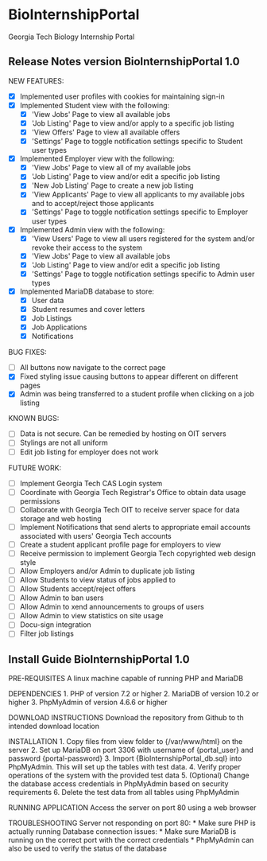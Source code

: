 # BioInternshipPortal
Georgia Tech Biology Internship Portal

## Release Notes version BioInternshipPortal 1.0
NEW FEATURES:
- [x] Implemented user profiles with cookies for maintaining sign-in
- [x] Implemented Student view with the following:
	- [x] 'View Jobs' Page to view all available jobs
	- [x] 'Job Listing' Page to view and/or apply to a specific job listing
	- [x] 'View Offers' Page to view all available offers
	- [x] 'Settings' Page to toggle notification settings specific to Student user types
- [x] Implemented Employer view with the following:
	- [x] 'View Jobs' Page to view all of my available jobs
	- [x] 'Job Listing' Page to view and/or edit a specific job listing
	- [x] 'New Job Listing' Page to create a new job listing
	- [x] 'View Applicants' Page to view all applicants to my available jobs and to accept/reject those applicants
	- [x] 'Settings' Page to toggle notification settings specific to Employer user types
- [x] Implemented Admin view with the following:
	- [x] 'View Users' Page to view all users registered for the system and/or revoke their access to the system
	- [x] 'View Jobs' Page to view all available jobs
	- [x] 'Job Listing' Page to view and/or edit a specific job listing
	- [x] 'Settings' Page to toggle notification settings specific to Admin user types
- [x] Implemented MariaDB database to store:
	- [x] User data
	- [x] Student resumes and cover letters
	- [x] Job Listings
	- [x] Job Applications
	- [x] Notifications

BUG FIXES:
- [ ] All buttons now navigate to the correct page
- [x] Fixed styling issue causing buttons to appear different on different pages
- [x] Admin was being transferred to a student profile when clicking on a job listing

KNOWN BUGS:
- [ ] Data is not secure. Can be remedied by hosting on OIT servers
- [ ] Stylings are not all uniform
- [ ] Edit job listing for employer does not work

FUTURE WORK:
- [ ] Implement Georgia Tech CAS Login system
- [ ] Coordinate with Georgia Tech Registrar's Office to obtain data usage permissions
- [ ] Collaborate with Georgia Tech OIT to receive server space for data storage and web hosting
- [ ] Implement Notifications that send alerts to appropriate email accounts associated with users' Georgia Tech accounts
- [ ] Create a student applicant profile page for employers to view
- [ ] Receive permission to implement Georgia Tech copyrighted web design style
- [ ] Allow Employers and/or Admin to duplicate job listing
- [ ] Allow Students to view status of jobs applied to
- [ ] Allow Students accept/reject offers
- [ ] Allow Admin to ban users
- [ ] Allow Admin to xend announcements to groups of users
- [ ] Allow Admin to view statistics on site usage
- [ ] Docu-sign integration
- [ ] Filter job listings

## Install Guide BioInternshipPortal 1.0
PRE-REQUISITES
	A linux machine capable of running PHP and MariaDB

DEPENDENCIES
	1. PHP of version 7.2 or higher
	2. MariaDB of version 10.2 or higher
	3. PhpMyAdmin of version 4.6.6 or higher

DOWNLOAD INSTRUCTIONS
	Download the repository from Github to th intended download location

INSTALLATION
	1. Copy files from view folder to {/var/www/html} on the server
	2. Set up MariaDB on port 3306 with username of {portal_user} and password {portal-password}
	3. Import {BioInternshipPortal_db.sql} into PhpMyAdmin. This will set up the tables with test data.
	4. Verify proper operations of the system with the provided test data
	5. (Optional) Change the database access credentials in PhpMyAdmin based on security requirements
	6. Delete the test data from all tables using PhpMyAdmin

RUNNING APPLICATION
	Access the server on port 80 using a web browser

TROUBLESHOOTING
	Server not responding on port 80:
		* Make sure PHP is actually running
	Database connection issues:
		* Make sure MariaDB is running on the correct port with the correct credentials
		* PhpMyAdmin can also be used to verify the status of the database

